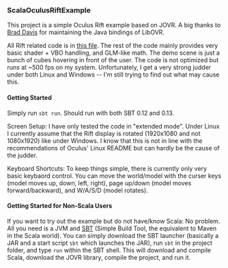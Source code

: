 ### ScalaOculusRiftExample

This project is a simple Oculus Rift example based on JOVR. A big thanks to [Brad Davis](https://github.com/jherico) for maintaining the Java bindings of LibOVR.

All Rift related code is in [this file](src/main/scala/com/github/bluenote/RiftExample.scala). The rest of the code mainly provides very basic shader + VBO handling, and GLM-like math. The demo scene is just a bunch of cubes hovering in front of the user. The code is not optimized but runs at ~500 fps on my system. Unfortunately, I get a very strong judder under both Linux and Windows -- I'm still trying to find out what may cause this.


#### Getting Started

Simply run `sbt run`. Should run with both SBT 0.12 and 0.13.

Screen Setup: I have only tested the code in "extended mode". Under Linux I currently assume that the Rift display is rotated (1920x1080 and not 1080x1920) like under Windows. I know that this is not in line with the recommendations of Oculus' Linux README but can hardly be the cause of the judder. 

Keyboard Shortcuts: To keep things simple, there is currently only very basic keybaord control. You can move the world/model with the curser keys (model moves up, down, left, right), page up/down (model moves forward/backward), and W/A/S/D (model rotates).


#### Getting Started for Non-Scala Users

If you want to try out the example but do not have/know Scala: No problem. All you need is a JVM and [SBT](http://www.scala-sbt.org/) (Simple Build Tool, the equivalent to Maven in the Scala world). You can simply download the SBT launcher (basically a JAR and a start script `sbt` which launches the JAR), run `sbt` in the project folder, and type `run` within the SBT shell. This will download and compile Scala, download the JOVR library, compile the project, and run it.
